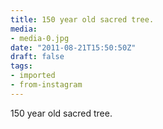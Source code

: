 ```yaml
---
title: 150 year old sacred tree.
media:
- media-0.jpg
date: "2011-08-21T15:50:50Z"
draft: false
tags:
- imported
- from-instagram
---
```

150 year old sacred tree.
